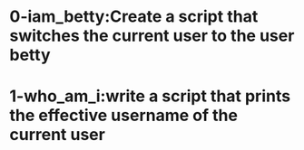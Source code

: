 # 0-iam_betty:Create a script that switches the current user to the user betty
# 1-who_am_i:write a script that prints the effective username of the current user
